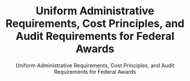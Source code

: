 ---
layout: resources-landing
title: "Uniform Administrative Requirements, Cost Principles, and Audit Requirements for Federal Awards"
subtitle: "Uniform Administrative Requirements, Cost Principles, and Audit Requirements for Federal Awards"
external_link: https://www.govinfo.gov/content/pkg/FR-2013-12-26/pdf/2013-30465.pdf
filters: uniform-guidance-2-cfr-200 guidance 2014
fiscal_year: 2014
aria-label: "Uniform Administrative Requirements, Cost Principles, and Audit Requirements for Federal Awards - 2014"
---